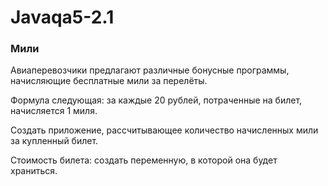 # Javaqa5-2.1
### Мили

Авиаперевозчики предлагают различные бонусные программы, начисляющие бесплатные мили за перелёты.

Формула следующая: за каждые 20 рублей, потраченные на билет, начисляется 1 миля.

Создать приложение, рассчитывающее количество начисленных мили за купленный билет.

Стоимость билета: создать переменную, в которой она будет храниться.
